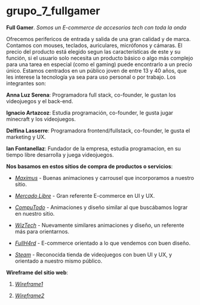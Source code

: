 # grupo_7_fullgamer
**Full Gamer**.
*Somos un E-commerce de accesorios tech con toda la onda* 

Ofrecemos perifericos de entrada y salida de una gran calidad y de marca. Contamos con mouses, teclados, auriculares, micrófonos y cámaras. El precio del producto está elegido segun las características de este y su función, si el usuario solo necesita un producto básico o algo más complejo para una tarea en especial (como el gaming) puede encontrarlo a un precio único.
Estamos centrados en un público joven de entre 13 y 40 años, que les interese la tecnología ya sea para uso personal o por trabajo.
Los integrantes son:

**Anna Luz Serena**: Programadora full stack, co-founder, le gustan los videojuegos y el back-end.

**Ignacio Artazcoz**: Estudia programación, co-founder, le gusta jugar minecraft y los videojuegos.

**Delfina Lasserre**: Programadora frontend/fullstack, co-founder, le gusta el marketing y UX.

**Ian Fontanellaz**: Fundador de la empresa, estudia programacion, en su tiempo libre desarrolla y juega videojuegos.

**Nos basamos en estos sitios de compra de productos o servicios**:

- [*Maximus*](https://www.maximus.com.ar/) - Buenas animaciones y carrousel que incorporamos a nuestro sitio.

- [*Mercado Libre*](https://www.mercadolibre.com.ar/) - Gran referente E-commerce en UI y UX.

- [*CompuTodo*](https://www.computodo.com.ar/) - Animaciones y diseño similar al que buscábamos lograr en nuestro sitio.

- [*WizTech*](https://wiztech.com.ar/) - Nuevamente similares animaciones y diseño, un referente más para orientarnos.

- [*FullH4rd*](https://www.fullh4rd.com.ar/) - E-commerce orientado a lo que vendemos con buen diseño.

- [*Steam*](https://store.steampowered.com/) - Reconocida tienda de videojuegos con buen UI y UX, y orientado a nuestro mismo público.

**Wireframe del sitio web**:

1. [*Wireframe1*](https://shortest.link/u6p)

2. [*Wireframe2*](https://shortest.link/u6r)
